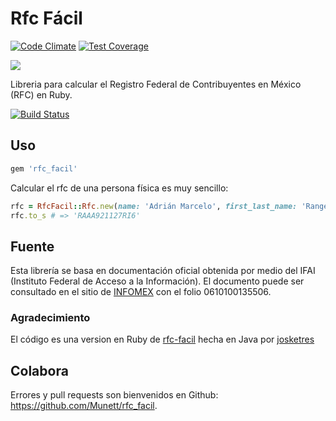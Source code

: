 # Rfc Fácil
[![Code Climate](https://codeclimate.com/github/Munett/rfc_facil/badges/gpa.svg)](https://codeclimate.com/github/Munett/rfc_facil)
[![Test Coverage](https://codeclimate.com/github/Munett/rfc_facil/badges/coverage.svg)](https://codeclimate.com/github/Munett/rfc_facil/coverage)

![](https://github.com/Munett/rfc_facil/raw/master/logo.png)

Libreria para calcular el Registro Federal de Contribuyentes en México (RFC) en Ruby.

[![Build Status](https://travis-ci.org/Munett/rfc_facil.svg?branch=master)](https://travis-ci.org/Munett/rfc_facil)

## Uso

```ruby
gem 'rfc_facil'
```
Calcular el rfc de una persona física es muy sencillo:
```ruby
rfc = RfcFacil::Rfc.new(name: 'Adrián Marcelo', first_last_name: 'Rangel', second_last_name: 'Araujo', day: 27, month: 11, year: 1992)
rfc.to_s # => 'RAAA921127RI6'
```

## Fuente
Esta librería se basa en documentación oficial obtenida por medio del IFAI (Instituto Federal de Acceso a la Información). El documento puede ser consultado en el sitio de [INFOMEX](https://www.infomex.org.mx/gobiernofederal/moduloPublico/moduloPublico.action) con el folio 0610100135506.

### Agradecimiento
El código es una version en Ruby de [rfc-facil](https://github.com/josketres/rfc-facil) hecha en Java por [josketres](https://github.com/josketres)

## Colabora
Errores y pull requests son bienvenidos en Github: https://github.com/Munett/rfc_facil.
